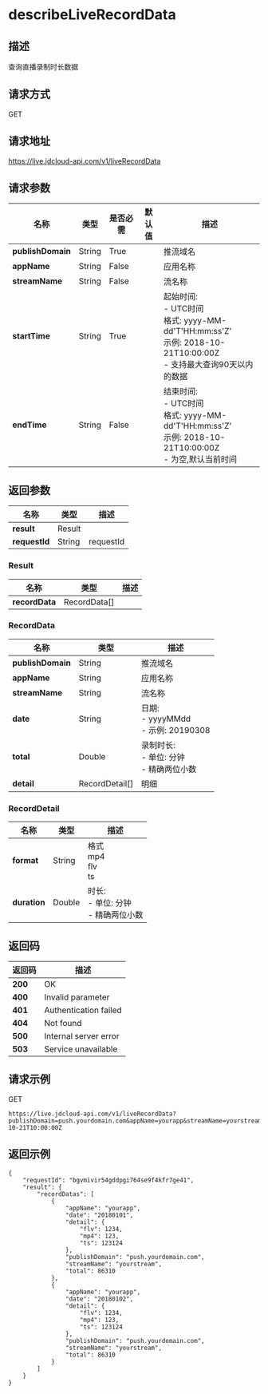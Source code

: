 # describeLiveRecordData


## 描述
查询直播录制时长数据

## 请求方式
GET

## 请求地址
https://live.jdcloud-api.com/v1/liveRecordData


## 请求参数
|名称|类型|是否必需|默认值|描述|
|---|---|---|---|---|
|**publishDomain**|String|True| |推流域名|
|**appName**|String|False| |应用名称|
|**streamName**|String|False| |流名称|
|**startTime**|String|True| |起始时间:<br>- UTC时间<br>  格式: yyyy-MM-dd'T'HH:mm:ss'Z'<br>  示例: 2018-10-21T10:00:00Z<br>- 支持最大查询90天以内的数据<br>|
|**endTime**|String|False| |结束时间:<br>- UTC时间<br>  格式: yyyy-MM-dd'T'HH:mm:ss'Z'<br>  示例: 2018-10-21T10:00:00Z<br>- 为空,默认当前时间<br>|


## 返回参数
|名称|类型|描述|
|---|---|---|
|**result**|Result| |
|**requestId**|String|requestId|

### Result
|名称|类型|描述|
|---|---|---|
|**recordData**|RecordData[]| |
### RecordData
|名称|类型|描述|
|---|---|---|
|**publishDomain**|String|推流域名|
|**appName**|String|应用名称|
|**streamName**|String|流名称|
|**date**|String|日期:<br>- yyyyMMdd<br>- 示例: 20190308<br>|
|**total**|Double|录制时长:<br>- 单位: 分钟<br>- 精确两位小数<br>|
|**detail**|RecordDetail[]|明细|
### RecordDetail
|名称|类型|描述|
|---|---|---|
|**format**|String|格式<br>  mp4<br>  flv<br>  ts<br>|
|**duration**|Double|时长:<br>- 单位: 分钟<br>- 精确两位小数<br>|

## 返回码
|返回码|描述|
|---|---|
|**200**|OK|
|**400**|Invalid parameter|
|**401**|Authentication failed|
|**404**|Not found|
|**500**|Internal server error|
|**503**|Service unavailable|

## 请求示例
GET
```
https://live.jdcloud-api.com/v1/liveRecordData?publishDomain=push.yourdomain.com&appName=yourapp&streamName=yourstream&startTime=2018-10-21T10:00:00Z
```

## 返回示例
```
{
    "requestId": "bgvmivir54gddpgi764se9f4kfr7ge41", 
    "result": {
        "recordDatas": [
            {
                "appName": "yourapp", 
                "date": "20180101", 
                "detail": {
                    "flv": 1234, 
                    "mp4": 123, 
                    "ts": 123124
                }, 
                "publishDomain": "push.yourdomain.com", 
                "streamName": "yourstream", 
                "total": 86310
            }, 
            {
                "appName": "yourapp", 
                "date": "20180102", 
                "detail": {
                    "flv": 1234, 
                    "mp4": 123, 
                    "ts": 123124
                }, 
                "publishDomain": "push.yourdomain.com", 
                "streamName": "yourstream", 
                "total": 86310
            }
        ]
    }
}
```
